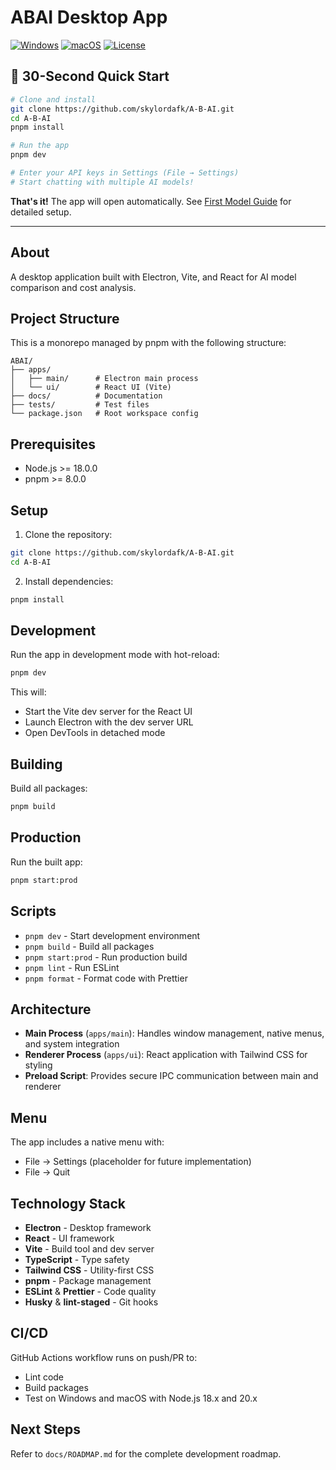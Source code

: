 # ABAI Desktop App

[![Windows](https://img.shields.io/badge/Windows-0078D6?style=for-the-badge&logo=windows&logoColor=white)](https://github.com/skylordafk/A-B-AI/releases)
[![macOS](https://img.shields.io/badge/macOS-000000?style=for-the-badge&logo=apple&logoColor=white)](https://github.com/skylordafk/A-B-AI/releases)
[![License](https://img.shields.io/badge/License-MIT-yellow.svg?style=for-the-badge)](LICENSE)

## 🚀 30-Second Quick Start

```bash
# Clone and install
git clone https://github.com/skylordafk/A-B-AI.git
cd A-B-AI
pnpm install

# Run the app
pnpm dev

# Enter your API keys in Settings (File → Settings)
# Start chatting with multiple AI models!
```

**That's it!** The app will open automatically. See [First Model Guide](docs/first-model.md) for detailed setup.

---

## About

A desktop application built with Electron, Vite, and React for AI model comparison and cost analysis.

## Project Structure

This is a monorepo managed by pnpm with the following structure:

```
ABAI/
├── apps/
│   ├── main/      # Electron main process
│   └── ui/        # React UI (Vite)
├── docs/          # Documentation
├── tests/         # Test files
└── package.json   # Root workspace config
```

## Prerequisites

- Node.js >= 18.0.0
- pnpm >= 8.0.0

## Setup

1. Clone the repository:

```bash
git clone https://github.com/skylordafk/A-B-AI.git
cd A-B-AI
```

2. Install dependencies:

```bash
pnpm install
```

## Development

Run the app in development mode with hot-reload:

```bash
pnpm dev
```

This will:

- Start the Vite dev server for the React UI
- Launch Electron with the dev server URL
- Open DevTools in detached mode

## Building

Build all packages:

```bash
pnpm build
```

## Production

Run the built app:

```bash
pnpm start:prod
```

## Scripts

- `pnpm dev` - Start development environment
- `pnpm build` - Build all packages
- `pnpm start:prod` - Run production build
- `pnpm lint` - Run ESLint
- `pnpm format` - Format code with Prettier

## Architecture

- **Main Process** (`apps/main`): Handles window management, native menus, and system integration
- **Renderer Process** (`apps/ui`): React application with Tailwind CSS for styling
- **Preload Script**: Provides secure IPC communication between main and renderer

## Menu

The app includes a native menu with:

- File → Settings (placeholder for future implementation)
- File → Quit

## Technology Stack

- **Electron** - Desktop framework
- **React** - UI framework
- **Vite** - Build tool and dev server
- **TypeScript** - Type safety
- **Tailwind CSS** - Utility-first CSS
- **pnpm** - Package management
- **ESLint** & **Prettier** - Code quality
- **Husky** & **lint-staged** - Git hooks

## CI/CD

GitHub Actions workflow runs on push/PR to:

- Lint code
- Build packages
- Test on Windows and macOS with Node.js 18.x and 20.x

## Next Steps

Refer to `docs/ROADMAP.md` for the complete development roadmap.
